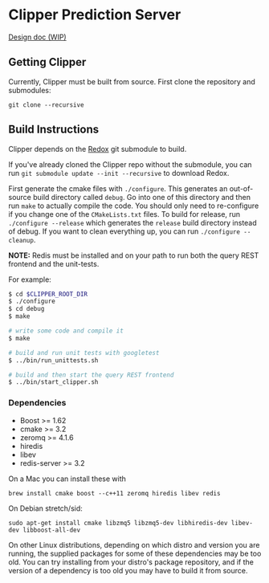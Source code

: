 # Clipper Prediction Server

[Design doc (WIP)](https://docs.google.com/a/berkeley.edu/document/d/1Ghc-CAKXzzRshSa6FlonFa5ttmtHRAqFwMg7vhuJakw/edit?usp=sharing)

## Getting Clipper

Currently, Clipper must be built from source. First clone the repository and submodules:
```
git clone --recursive
```

## Build Instructions

Clipper depends on the [Redox](https://github.com/dcrankshaw/redox) git submodule to build.

If you've already cloned the Clipper repo without the submodule, you can run `git submodule update --init --recursive` to download
Redox. 

First generate the cmake files with `./configure`. This generates an out-of-source build directory called `debug`.
Go into one of this directory and then run `make` to actually
compile the code. You should only need to re-configure if you change one of the `CMakeLists.txt` files.
To build for release, run `./configure --release` which generates the `release` build directory instead of debug.
If you want to clean everything up, you can run `./configure --cleanup`.

__NOTE:__ Redis must be installed and on your path to run both the query REST frontend and the unit-tests.

For example:

```bash
$ cd $CLIPPER_ROOT_DIR
$ ./configure
$ cd debug
$ make

# write some code and compile it
$ make

# build and run unit tests with googletest
$ ../bin/run_unittests.sh

# build and then start the query REST frontend
$ ../bin/start_clipper.sh
```

### Dependencies

+ Boost >= 1.62
+ cmake >= 3.2
+ zeromq >= 4.1.6
+ hiredis
+ libev
+ redis-server >= 3.2

On a Mac you can install these with 
```
brew install cmake boost --c++11 zeromq hiredis libev redis

```
On Debian stretch/sid:
```
sudo apt-get install cmake libzmq5 libzmq5-dev libhiredis-dev libev-dev libboost-all-dev
```

On other Linux distributions, depending on which distro and version you are running, the supplied packages for
some of these dependencies may be too old. You can try installing from your distro's package
repository, and if the version of a dependency is too old you may have to build it from source.

